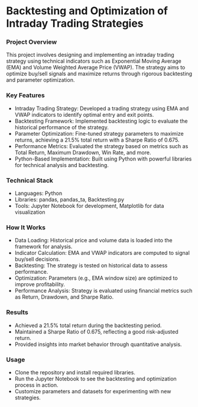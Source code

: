 # Backtesting and Optimization of Intraday Trading Strategies
 
### Project Overview
This project involves designing and implementing an intraday trading strategy using technical indicators such as Exponential Moving Average (EMA) and Volume Weighted Average Price (VWAP). The strategy aims to optimize buy/sell signals and maximize returns through rigorous backtesting and parameter optimization.

### Key Features
- Intraday Trading Strategy: Developed a trading strategy using EMA and VWAP indicators to identify optimal entry and exit points.
- Backtesting Framework: Implemented backtesting logic to evaluate the historical performance of the strategy.
- Parameter Optimization: Fine-tuned strategy parameters to maximize returns, achieving a 21.5% total return with a Sharpe Ratio of 0.675.
- Performance Metrics: Evaluated the strategy based on metrics such as Total Return, Maximum Drawdown, Win Rate, and more.
- Python-Based Implementation: Built using Python with powerful libraries for technical analysis and backtesting.

### Technical Stack
- Languages: Python
- Libraries: pandas, pandas_ta, Backtesting.py
- Tools: Jupyter Notebook for development, Matplotlib for data visualization
 
### How It Works
- Data Loading: Historical price and volume data is loaded into the framework for analysis.
- Indicator Calculation: EMA and VWAP indicators are computed to signal buy/sell decisions.
- Backtesting: The strategy is tested on historical data to assess performance.
- Optimization: Parameters (e.g., EMA window size) are optimized to improve profitability.
- Performance Analysis: Strategy is evaluated using financial metrics such as Return, Drawdown, and Sharpe Ratio.
  
### Results
- Achieved a 21.5% total return during the backtesting period.
- Maintained a Sharpe Ratio of 0.675, reflecting a good risk-adjusted return.
- Provided insights into market behavior through quantitative analysis.
  
### Usage
- Clone the repository and install required libraries.
- Run the Jupyter Notebook to see the backtesting and optimization process in action.
- Customize parameters and datasets for experimenting with new strategies.
